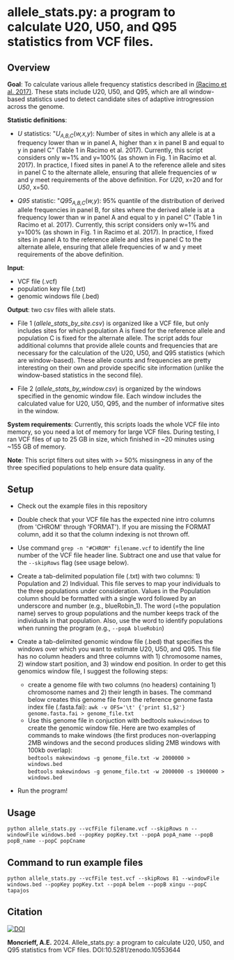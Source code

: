 # allele_stats.py: a program to calculate U20, U50, and Q95 statistics from VCF files.


## Overview 

**Goal**: To calculate various allele frequency statistics described in [(Racimo et al. 2017)](https://doi.org/10.1093/molbev/msw216). These stats include U20, U50, and Q95, which are all window-based statistics used to detect candidate sites of adaptive introgression across the genome.

**Statistic definitions**: 

- *U* statistics: "*U<sub>A,B,C</sub>*(*w,x,y*): Number of sites in which any allele is at a frequency lower than w in panel A, higher than x in panel B and equal to y in panel C" (Table 1 in Racimo et al. 2017). Currently, this script considers only w=1% and y=100% (as shown in Fig. 1 in Racimo et al. 2017). In practice, I fixed sites in panel A to the reference allele and sites in panel C to the alternate allele, ensuring that allele frequencies of w and y meet requirements of the above definition. For *U20*, x=20 and for *U50*, x=50.

- *Q95* statistic:
"*Q95<sub>A,B,C</sub>*(*w,y*): 95% quantile of the distribution of derived allele frequencies 
in panel B, for sites where the derived allele is at a frequency lower 
than w in panel A and equal to y in panel C" (Table 1 in Racimo et al. 2017). Currently, this script considers only w=1% and y=100% (as shown in Fig. 1 in Racimo et al. 2017). In practice, I fixed sites in panel A to the reference allele and sites in panel C to the alternate allele, ensuring that allele frequencies of w and y meet requirements of the above definition.

**Input**: 
- VCF file (.vcf)
- population key file (.txt)
- genomic windows file (.bed)

**Output**: two csv files with allele stats. 
- File 1 (*allele_stats_by_site.csv*) is organized like a VCF file, but only includes sites for which population A is fixed for the reference allele and population C is fixed for the alternate allele. The script adds four additional columns that provide allele counts and frequencies that are necessary for the calculation of the U20, U50, and Q95 statistics (which are window-based). These allele counts and frequencies are pretty interesting on their own and provide specific site information (unlike the window-based statistics in the second file).

- File 2 (*allele_stats_by_window.csv*) is organized by the windows specified in the genomic window file. Each window includes the calculated value for U20, U50, Q95, and the number of informative sites in the window.

**System requirements**: Currently, this scripts loads the whole VCF file into memory, so you need a lot of memory for large VCF files. During testing, I ran VCF files of up to 25 GB in size, which finished in ~20 minutes using ~155 GB of memory.

**Note**: This script filters out sites with >= 50% missingness in any of the three specified populations to help ensure data quality.

## Setup

- Check out the example files in this repository
- Double check that your VCF file has the expected nine intro columns (from 'CHROM' through 
'FORMAT'). If you are missing the FORMAT column, add it so that the column indexing is not thrown off.
- Use command `grep -n "#CHROM" filename.vcf` to identify the line number of the VCF file 
header line. Subtract one and use that value for the `--skipRows` flag (see usage below).
- Create a tab-delimited population file (.txt) with two columns: 1) Population and 2) Individual. This file serves to map your individuals to the three populations under consideration. Values in the Population column should be formatted with a single word followed by an underscore and number (e.g., blueRobin_1). The word (=the population name) serves to group populations and the number keeps track of the individuals in that population. Also, use the word to identify populations when running the program (e.g., `--popA blueRobin`)
- Create a tab-delimited genomic window file (.bed) that specifies the windows over which you want to estimate U20, U50, and Q95. This file has no column headers and three columns with 1) chromosome names, 2) window start position, and 3) window end position. In order to get this genomics window file, I suggest the following steps:
    + create a genome file with two columns (no headers) containing 1) chromosome names and 2) their length in bases. The command below creates this genome file from the reference genome fasta index file (.fasta.fai): `awk -v OFS='\t' {'print $1,$2'} genome.fasta.fai > genome_file.txt`
    + Use this genome file in conjuction with bedtools `makewindows` to create the genomic window file. Here are two examples of commands to make windows (the first produces non-overlapping 2MB windows and the second produces sliding 2MB windows with 100kb overlap): \
    `bedtools makewindows -g genome_file.txt -w 2000000 > windows.bed` \
    `bedtools makewindows -g genome_file.txt -w 2000000 -s 1900000 > windows.bed`

- Run the program!

## Usage

`python allele_stats.py --vcfFile filename.vcf --skipRows n
--windowFile windows.bed --popKey popKey.txt --popA popA_name
--popB popB_name --popC popCname`

## Command to run example files

`python allele_stats.py --vcfFile test.vcf --skipRows 81 --windowFile windows.bed --popKey popKey.txt --popA belem --popB xingu --popC tapajos`



## Citation

[![DOI](https://zenodo.org/badge/746977070.svg)](https://zenodo.org/doi/10.5281/zenodo.10553643)



**Moncrieff, A.E.** 2024. Allele_stats.py: a program to calculate U20, U50, and Q95 statistics from VCF files. DOI:10.5281/zenodo.10553644
